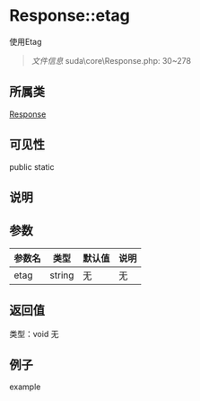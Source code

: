 # Response::etag
使用Etag
> *文件信息* suda\core\Response.php: 30~278
## 所属类 

[Response](../Response.md)

## 可见性

  public  static
## 说明



## 参数

| 参数名 | 类型 | 默认值 | 说明 |
|--------|-----|-------|-------|
| etag |  string | 无 | 无 |

## 返回值
类型：void
无

## 例子

example